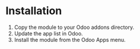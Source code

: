 # Installation

1. Copy the module to your Odoo addons directory.
2. Update the app list in Odoo.
3. Install the module from the Odoo Apps menu.
